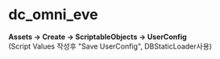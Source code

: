 # dc_omni_eve

**Assets -> Create -> ScriptableObjects -> UserConfig**  
(Script Values 작성후 "Save UserConfig", DBStaticLoader사용)